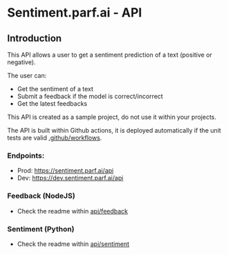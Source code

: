# Sentiment.parf.ai - API

## Introduction

This API allows a user to get a sentiment prediction of a text (positive or negative).

The user can:

- Get the sentiment of a text
- Submit a feedback if the model is correct/incorrect
- Get the latest feedbacks

This API is created as a sample project, do not use it within your projects.

The API is built within Github actions, it is deployed automatically if the unit tests are valid [.github/workflows](./../.github/workflows/).

### Endpoints:

- Prod: https://sentiment.parf.ai/api
- Dev: https://dev.sentiment.parf.ai/api

### Feedback (NodeJS)

- Check the readme within [api/feedback](./feedback/readme.md)

### Sentiment (Python)

- Check the readme within  [api/sentiment](./sentiment/readme.md)
